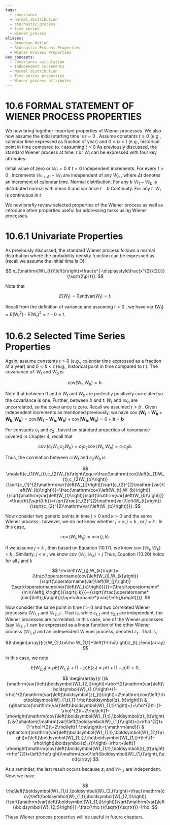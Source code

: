 ```yaml
---
tags:
  - covariance
  - normal_distribution
  - stochastic_process
  - time_series
  - wiener_process
aliases:
  - Brownian Motion
  - Stochastic Process Properties
  - Wiener Process Properties
key_concepts:
  - Covariance calculation
  - Independent increments
  - Normal distribution
  - Time series properties
  - Wiener process attributes
---
```


# 10.6 FORMAL STATEMENT OF WIENER PROCESS PROPERTIES

We now bring together important properties of Wiener processes. We also now assume the initial starting time is $t=0$ . Assume constants $t\geq0$ (e.g., calendar time expressed as fraction of year) and $0<b<t$ (e.g., historical point in time compared to. $t$ assuming $t>0$ As previously discussed, the standard Wiener process at time. $t$ or $\mathbf{}\mathbf{}{W}_{t}$ can be expressed with four key attributes:

Initial value of zero or $\mathbb{W}_{t}=0$ if $t=0$
Independent increments. For every $t>0$ , increments $\mathbb{W}_{t+\Delta t}-\mathbb{W}_{t}$ are independent of any $W_{b}$ , where $\Delta t$ denotes an increment of calendar time.
Normal distribution. For any $b$ $\mathbb{W}_{t}-\mathbb{W}_{b}$ is distributed normal with mean 0 and variance $t-b$
Continuity. For any $t.$ $\mathbf{}\mathbf{}{W}_{t}$ is continuous in $t$

We now briefly review selected properties of the Wiener process as well as introduce other properties useful for addressing tasks using Wiener processes.

# 10.6.1 Univariate Properties

As previously discussed, the standard Wiener process follows a normal distribution where the probability density function can be expressed as (recall we assume the initial time is O):

$$
n_{\mathrm{W}_{t}}\left(x\right)=\frac{e^{-\displaystyle\frac{x^{2}}{2t}}}{\sqrt{2\pi t}}.
$$

Note that

$$
E\left(W_{t}\right)=0\mathrm{andvar}\left(W_{t}\right)=t.
$$

Recall from the definition of variance and assuming $t>0$ , we have var $\left(\mathrm{W}_{t}\right)=E\left(\mathrm{W}_{t}^{2}\right)-$ $E\big(\mathrm{W}_{t}\big)^{2}=t-0=t.$

# 10.6.2 Selected Time Series Properties

Again, assume constants $t>0$ (e.g., calendar time expressed as a fraction of a year) and $0<b<t$ (e.g., historical point in time compared to $t$ ). The covariance of. $\mathbf{}\mathbf{}{W}_{t}$ and $W_{b}$ is

$$
\mathrm{cov}\left(\mathrm{W}_{t},\mathrm{W}_{b}\right)=b.
$$

Note that between 0 and $b$ $\mathbf{}\mathbf{}{W}_{t}$ and $W_{b}$ are perfectly positively correlated so the covariance is one. Further, between $b$ and $t.$ $\mathbf{}\mathbf{}{W}_{t}$ and $\mathbb{W}_{b}$ are uncorrelated, so the covariance is zero. Recall we assumed $t>b$ . Given independent increments as mentioned previously, we have cov $\left(\boldsymbol{W_{t}}-\boldsymbol{W_{b}}+\boldsymbol{W_{b}},\boldsymbol{W_{b}}\right)=\mathrm{cov}\left(\boldsymbol{W_{t}}-\boldsymbol{W_{b}},\boldsymbol{W_{b}}\right)+\mathrm{cov}\left(\boldsymbol{W_{b}},\boldsymbol{W_{b}}\right)=0+\boldsymbol{b}=\boldsymbol{b}$

For constants $c_{1}$ and $c_{2}$ , based on standard properties of covariance covered in Chapter 4, recall that

$$
\operatorname{cov}\left(c_{1}W_{t},c_{2}W_{b}\right)=c_{1}c_{2}\operatorname{cov}\left(W_{t},W_{b}\right)=c_{1}c_{2}b.
$$

Thus, the correlation between $c_{1}\mathrm{W}_{t}$ and $c_{2}W_{b}$ is

$$
\rho\left(c_{1}W_{t},c_{2}W_{b}\right)\equiv\frac{\mathrm{cov}\left(c_{1}W_{t},c_{2}W_{b}\right)}{\sqrt{c_{1}^{2}\mathrm{var}\left(W_{t}\right)}\sqrt{c_{2}^{2}\mathrm{var}\left(W_{b}\right)}}=\frac{\mathrm{cov}\left(W_{t},W_{b}\right)}{\sqrt{\mathrm{var}\left(W_{t}\right)}\sqrt{\mathrm{var}\left(W_{b}\right)}}=\frac{b}{\sqrt{t b}}=\sqrt{\frac{c_{2}^{2}\mathrm{var}\left(W_{t}\right)}{\sqrt{c_{2}^{2}\mathrm{var}\left(W_{b}\right)}}}.
$$

Now consider two generic points in time $j>0$ and $k>0$ and the same Wiener process;. however, we do not know whether $j>k,j<k$ , or $j=k$ . In this case,.

$$
\operatorname{cov}\left(W_{j},W_{k}\right)=\operatorname*{min}\left(j,k\right).
$$

If we assume $j>k$ , then based on Equation (10.17), we know cov $\left(\mathbb{W}_{j},\mathbb{W}_{k}\right)=k$ . Similarly, $j<k$ , we know cov $\left(\mathbb{W}_{j},\mathbb{W}_{k}\right)=j$ Thus, Equation (10.20) holds for all $j$ and $k$

$$
\rho\left(W_{j},W_{k}\right)={\frac{\operatorname{cov}\left(W_{j},W_{k}\right)}{\sqrt{\operatorname{var}\left(W_{j}\right)}{\sqrt{\operatorname{var}\left(W_{k}\right)}}}}={\frac{\operatorname*{min}\left(j,k\right)}{\sqrt{j k}}}={\sqrt{\frac{\operatorname*{min}\left(j,k\right)}{\operatorname*{max}\left(j,k\right)}}}.
$$

Now consider the same point in time $t>0$ and two correlated Wiener processes $(\mathbb{W}_{1,t}$ and $\mathbb{W}_{2,t}\mathrm{i}$ . That is, while $\varepsilon_{1,t}$ and $\varepsilon_{2,t}$ are independent, the Wiener processes are correlated. In this case, one of the Wiener processes (say $\mathbb{W}_{2,t}$ ) can be expressed as a linear function of the other Wiener process $(\mathbb{W}_{1,t})$ and an independent Wiener process, denoted $z_{t}$ . That is,

$$
\begin{array}{r}{W_{2,t}=\rho W_{1,t}+\left(1-\rho\right)z_{t}.}\end{array}
$$

In this case, we note

$$
E\left(W_{2,t}\right)=\rho E\left(W_{1,t}\right)+\left(1-\rho\right)E\left(z_{t}\right)=\rho0+\left(1-\rho\right)0=0,
$$

$$
\begin{array}{r l}&{\mathrm{var}\left(\boldsymbol{W}_{2,t}\right)=\rho^{2}\mathrm{var}\left(\boldsymbol{W}_{1,t}\right)+(1-\rho)^{2}\mathrm{var}\left(\boldsymbol{z}_{t}\right)+2\mathrm{cov}\left[\rho\boldsymbol{W}_{1,t},(1-\rho)\boldsymbol{z}_{t}\right]}\ &{\phantom{\mathrm{var}\left(\boldsymbol{W}_{1,t}\right)=}=\rho^{2}t+(1-\rho)^{2}t+2\rho\left(1-\rho\right)\mathrm{cov}\left(\boldsymbol{W}_{1,t},\boldsymbol{z}_{t}\right)}\ &{\phantom{\mathrm{var}\left(\boldsymbol{W}_{1,t}\right)=}=\rho^{2}t+(1-\rho)^{2}t+2\rho\left(1-\rho\right)t=t,\mathrm{and}}\ &{\phantom{\mathrm{var}\left(\boldsymbol{W}_{1,t},\boldsymbol{W}_{2,t}\right)=}\left(\boldsymbol{W}_{1,t},\rho\boldsymbol{W}_{1,t}+\left(1-\rho\right)\boldsymbol{z}_{t}\right)=\rho t+\left(1-\rho\right)\mathrm{cov}\left(\boldsymbol{W}_{1,t},\boldsymbol{z}_{t}\right)=\rho^{2}t+\left(\rho\right)\mathrm{cov}\left(\boldsymbol{W}_{1,t}\right),}\end{array}
$$

As a reminder, the last result occurs because $z_{t}$ and $\mathbb{W}_{1,t}$ are independent. Now, we have

$$
\rho\left(\boldsymbol{W}_{1,t},\boldsymbol{W}_{2,t}\right)=\frac{\mathrm{cov}\left(\boldsymbol{W}_{1,t},\boldsymbol{W}_{2,t}\right)}{\sqrt{\mathrm{var}\left(\boldsymbol{W}_{1,t}\right)}\sqrt{\mathrm{var}\left(\boldsymbol{W}_{2,t}\right)}}=\frac{\rho t}{\sqrt{t}\sqrt{t}}=\rho.
$$

These Wiener process properties will be useful in future chapters.
